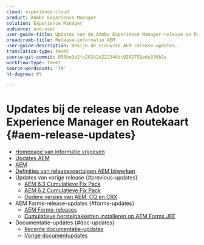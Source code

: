 ```yaml
---
cloud: experience-cloud
product: Adobe Experience Manager
solution: Experience Manager
audience: end-user
user-guide-title: Updates van de Adobe Experience Manager-release en Routekaart
breadcrumb-title: Release-informatie AEM
user-guide-description: Bekijk de nieuwste AEM release-updates.
translation-type: tm+mt
source-git-commit: 050be3e2fc20242d222344bc9202752eda336b2e
workflow-type: tm+mt
source-wordcount: '79'
ht-degree: 0%

---
```



# Updates bij de release van Adobe Experience Manager en Routekaart {#aem-release-updates}

+ [Homepage van informatie vrijgeven](home.md)
+ [Updates AEM](aem-releases-updates.md)
+ [AEM](update-releases-roadmap.md)
+ [Definities van releasevoertuigen AEM bijwerken](update-release-vehicle-definitions.md)
+ Updates van vorige release {#previous-updates}
   + [AEM 6.3 Cumulatieve Fix Pack](release-notes-aem-6-3-cumulative-fix-pack.md)
   + [AEM 6.2 Cumulatieve Fix Pack](release-notes-aem-6-2-cumulative-fix-pack.md)
   + [Oudere versies van AEM, CQ en CRX](aem-previous-versions.md)
+ AEM Forms-release-updates {#forms-updates}
   + [AEM Forms-releases](aem-forms-releases.md)
   + [Cumulatieve herstelpakketten installeren op AEM Forms JEE](install-cfp-aem-forms-jee.md)
+ Documentatie-updates {#doc-updates}
   + [Recente documentatie-updates](documentation-updates.md)
   + [Vorige documentupdates](previous-documentation-updates.md)
